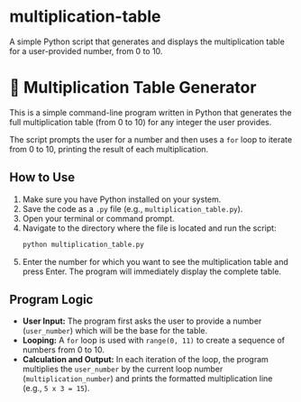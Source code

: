 # multiplication-table
A simple Python script that generates and displays the multiplication table for a user-provided number, from 0 to 10.

# 🧮 Multiplication Table Generator

This is a simple command-line program written in Python that generates the full multiplication table (from 0 to 10) for any integer the user provides.

The script prompts the user for a number and then uses a `for` loop to iterate from 0 to 10, printing the result of each multiplication. 

## How to Use

1.  Make sure you have Python installed on your system.
2.  Save the code as a `.py` file (e.g., `multiplication_table.py`).
3.  Open your terminal or command prompt.
4.  Navigate to the directory where the file is located and run the script:
    ```sh
    python multiplication_table.py
    ```
5.  Enter the number for which you want to see the multiplication table and press Enter. The program will immediately display the complete table.

## Program Logic

* **User Input:** The program first asks the user to provide a number (`user_number`) which will be the base for the table.
* **Looping:** A `for` loop is used with `range(0, 11)` to create a sequence of numbers from 0 to 10.
* **Calculation and Output:** In each iteration of the loop, the program multiplies the `user_number` by the current loop number (`multiplication_number`) and prints the formatted multiplication line (e.g., `5 x 3 = 15`).
